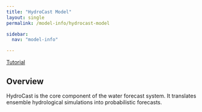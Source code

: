 ```yaml
---
title: "HydroCast Model"
layout: single
permalink: /model-info/hydrocast-model

sidebar:
  nav: "model-info"

---
```


<a href="/tutorials/hydrocast-tutorial" class="btn btn--primary">Tutorial</a>

## Overview
HydroCast is the core component of the water forecast system. It translates ensemble hydrological simulations into probabilistic forecasts.
